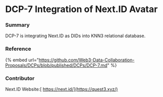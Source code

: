 # DCP-7 Integration of Next.ID Avatar

### Summary

DCP-7 is integrating Next.ID as DIDs into KNN3 relational database.

### Reference

{% embed url="https://github.com/Web3-Data-Collaboration-Proposals/DCPs/blob/published/DCPs/DCP-7.md" %}

### Contributor

Next.ID Website:[ https://next.id/](https://quest3.xyz/)
